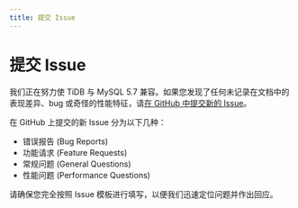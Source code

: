 ```yaml
---
title: 提交 Issue
---
```


# 提交 Issue

我们正在努力使 TiDB 与 MySQL 5.7 兼容。如果您发现了任何未记录在文档中的表现差异、bug 或奇怪的性能特征，请[在 GitHub 中提交新的 Issue](https://github.com/pingcap/tidb/issues)。

在 GitHub 上提交的新 Issue 分为以下几种：

- 错误报告 (Bug Reports)
- 功能请求 (Feature Requests)
- 常规问题 (General Questions)
- 性能问题 (Performance Questions)

请确保您完全按照 Issue 模板进行填写，以便我们迅速定位问题并作出回应。

